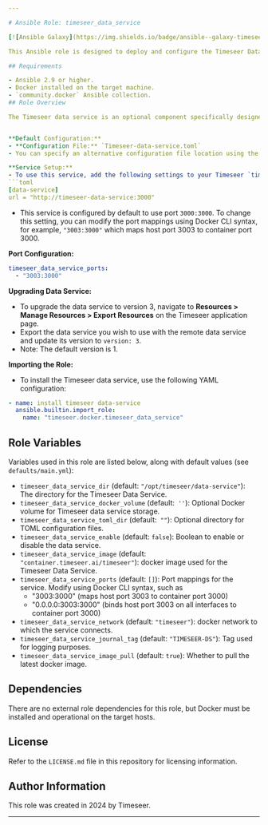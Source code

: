 ```yaml
---

# Ansible Role: timeseer_data_service

[![Ansible Galaxy](https://img.shields.io/badge/ansible--galaxy-timeseer_data_service-yellow.svg)](https://galaxy.ansible.com/ui/namespaces/timeseer/)

This Ansible role is designed to deploy and configure the Timeseer Data Service in a Docker environment. It handles tasks such as setting up the necessary storage directories, configuring Docker volumes, managing Docker containers for the Timeseer Data Service, and optionally configuring the service via TOML files.

## Requirements

- Ansible 2.9 or higher.
- Docker installed on the target machine.
- `community.docker` Ansible collection.
## Role Overview

The Timeseer data service is an optional component specifically designed to enhance performance for data services in fleet scenarios. This service operates independently and has its own dedicated configuration file.


**Default Configuration:**
- **Configuration File:** `Timeseer-data-service.toml`
- You can specify an alternative configuration file location using the `timeseer_data_service_config_dir` variable.

**Service Setup:**
- To use this service, add the following settings to your Timeseer `timeseer_config_dir` as a  TOML file:
```toml
[data-service]
url = "http://timeseer-data-service:3000"
```
- This service is configured by default to use port `3000:3000`. To change this setting, you can modify the port mappings using Docker CLI syntax, for example, `"3003:3000"` which maps host port 3003 to container port 3000.

**Port Configuration:**
```yaml
timeseer_data_service_ports:
  - "3003:3000"
```

**Upgrading Data Service:**
- To upgrade the data service to version 3, navigate to **Resources > Manage Resources > Export Resources** on the Timeseer application page.
- Export the data service you wish to use with the remote data service and update its version to `version: 3`.
- Note: The default version is 1.

**Importing the Role:**
- To install the Timeseer data service, use the following YAML configuration:
```yaml
- name: install timeseer data-service
  ansible.builtin.import_role:
    name: "timeseer.docker.timeseer_data_service"
```
## Role Variables

Variables used in this role are listed below, along with default values (see `defaults/main.yml`):

- `timeseer_data_service_dir` (default: `"/opt/timeseer/data-service"`): The directory for the Timeseer Data Service.
- `timeseer_data_service_docker_volume` (default:` ''`): Optional Docker volume for Timeseer data service storage.
- `timeseer_data_service_toml_dir` (default:` ""`): Optional directory for TOML configuration files.
- `timeseer_data_service_enable` (default: `false`): Boolean to enable or disable the data service.
- `timeseer_data_service_image` (default: `"container.timeseer.ai/timeseer"`): docker image used for the Timeseer Data Service.
- `timeseer_data_service_ports` (default: `[]`): Port mappings for the service. Modify using Docker CLI syntax, such as
     - "3003:3000" (maps host port 3003 to container port 3000)
     - "0.0.0.0:3003:3000" (binds host port 3003 on all interfaces to container port 3000)
- `timeseer_data_service_network` (default: `"timeseer"`): docker network to which the service connects.
- `timeseer_data_service_journal_tag` (default: `"TIMESEER-DS"`): Tag used for logging purposes.
- `timeseer_data_service_image_pull` (default: `true`): Whether to pull the latest docker image.

## Dependencies

There are no external role dependencies for this role, but Docker must be installed and operational on the target hosts.

## License

Refer to the `LICENSE.md` file in this repository for licensing information.

## Author Information

This role was created in 2024 by Timeseer.

---
```

